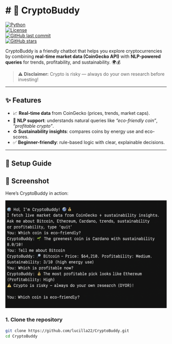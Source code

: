 # # 🤖 CryptoBuddy  

[![Python](https://img.shields.io/badge/Python-3.10+-blue.svg)](https://www.python.org/)  
[![License](https://img.shields.io/badge/License-MIT-green.svg)](LICENSE)  
[![GitHub last commit](https://img.shields.io/github/last-commit/lucilla22/CryptoBuddy)](https://github.com/lucilla22/CryptoBuddy/commits/main)  
[![GitHub stars](https://img.shields.io/github/stars/lucilla22/CryptoBuddy?style=social)](https://github.com/lucilla22/CryptoBuddy/stargazers)  

CryptoBuddy is a friendly chatbot that helps you explore cryptocurrencies by combining **real-time market data (CoinGecko API)** with **NLP-powered queries** for trends, profitability, and sustainability. 🌍💰  

> ⚠️ **Disclaimer:** Crypto is risky — always do your own research before investing!  

---

## ✨ Features  
- 📈 **Real-time data** from CoinGecko (prices, trends, market caps).  
- 🧠 **NLP support**: understands natural queries like *“eco-friendly coin”*, *“profitable crypto”*.  
- ♻️ **Sustainability insights**: compares coins by energy use and eco-scores.  
- ✅ **Beginner-friendly**: rule-based logic with clear, explainable decisions.  

---

## 🚀 Setup Guide  
## 📸 Screenshot

Here’s CryptoBuddy in action:

![CryptoBuddy Screenshot](screenshot.png)


### 1. Clone the repository  
```bash
git clone https://github.com/lucilla22/CryptoBuddy.git
cd CryptoBuddy

